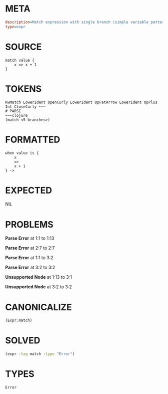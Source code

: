 # META
~~~ini
description=Match expression with single branch (simple variable pattern)
type=expr
~~~
# SOURCE
~~~roc
match value {
    x => x + 1
}
~~~
# TOKENS
~~~text
KwMatch LowerIdent OpenCurly LowerIdent OpFatArrow LowerIdent OpPlus Int CloseCurly ~~~
# PARSE
~~~clojure
(match <5 branches>)
~~~
# FORMATTED
~~~roc
when value is {
	x
	=>
	x + 1
} -> 
~~~
# EXPECTED
NIL
# PROBLEMS
**Parse Error**
at 1:1 to 1:13

**Parse Error**
at 2:7 to 2:7

**Parse Error**
at 1:1 to 3:2

**Parse Error**
at 3:2 to 3:2

**Unsupported Node**
at 1:13 to 3:1

**Unsupported Node**
at 3:2 to 3:2

# CANONICALIZE
~~~clojure
(Expr.match)
~~~
# SOLVED
~~~clojure
(expr :tag match :type "Error")
~~~
# TYPES
~~~roc
Error
~~~
